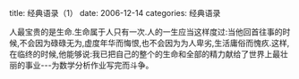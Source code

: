 title: 经典语录（1）
date: 2006-12-14
categories: 经典语录

人最宝贵的是生命.生命属于人只有一次.人的一生应当这样度过:当他回首往事的时候,不会因为碌碌无为,虚度年华而悔恨,也不会因为为人卑劣,生活庸俗而愧疚.这样,在临终的时候,他能够说:我已把自己的整个的生命和全部的精力献给了世界上最壮丽的事业---为数学分析作业写完而斗争。
